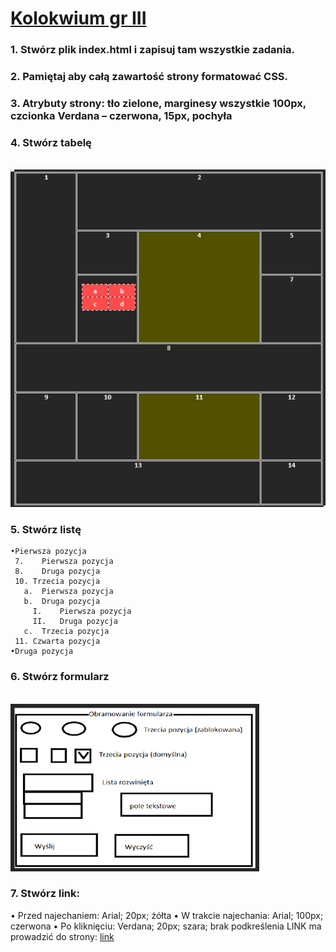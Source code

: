 # [Kolokwium gr III](https://techint.dawidolko.pl/KOLOKWIUM/Kolokwium1v3/kolokwium3/)
### 1.	Stwórz plik index.html i zapisuj tam wszystkie zadania. 
### 2.	Pamiętaj aby całą zawartość strony formatować CSS.
### 3.	Atrybuty strony: tło zielone, marginesy wszystkie 100px, czcionka Verdana – czerwona, 15px, pochyła
### 4.	 Stwórz tabelę 

<br>![](img/kol1v5.png)
 
### 5.	Stwórz listę 
 ```
•Pierwsza pozycja 
  7.	Pierwsza pozycja 
  8.	Druga pozycja 
  10. Trzecia pozycja 
    a.	Pierwsza pozycja 
    b.	Druga pozycja 
      I.	Pierwsza pozycja 
      II.	Druga pozycja 
    c.	Trzecia pozycja 
  11. Czwarta pozycja 
•Druga pozycja 
```
### 6.	Stwórz formularz 

<br>![](img/kol1v6.png)
 
### 7.	  Stwórz link:
•	Przed najechaniem: Arial; 20px; żółta 
•	W trakcie najechania: Arial; 100px; czerwona
•	Po kliknięciu: Verdana; 20px; szara; brak podkreślenia
LINK ma prowadzić do strony: [link](http://www.ur.edu.pl) 
